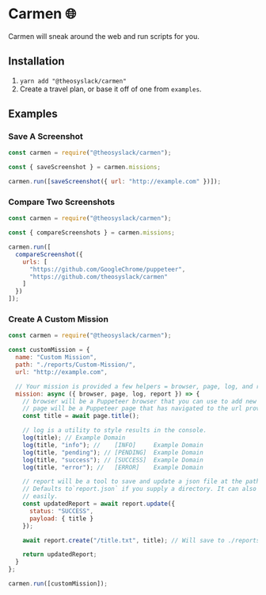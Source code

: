 # Carmen 🌐

Carmen will sneak around the web and run scripts for you.

## Installation

1. `yarn add "@theosyslack/carmen"`
2. Create a travel plan, or base it off of one from `examples`.

## Examples

### **Save A Screenshot**

```js
const carmen = require("@theosyslack/carmen");

const { saveScreenshot } = carmen.missions;

carmen.run([saveScreenshot({ url: "http://example.com" })]);
```

### Compare Two Screenshots

```js
const carmen = require("@theosyslack/carmen");

const { compareScreenshots } = carmen.missions;

carmen.run([
  compareScreenshot({
    urls: [
      "https://github.com/GoogleChrome/puppeteer",
      "https://github.com/theosyslack/carmen"
    ]
  })
]);
```

### Create A Custom Mission

```js
const carmen = require("@theosyslack/carmen");

const customMission = {
  name: "Custom Mission",
  path: "./reports/Custom-Mission/",
  url: "http://example.com",

  // Your mission is provided a few helpers = browser, page, log, and report.
  mission: async ({ browser, page, log, report }) => {
    // browser will be a Puppeteer browser that you can use to add new pages, if needed.
    // page will be a Puppeteer page that has navigated to the url provided.
    const title = await page.title();

    // log is a utility to style results in the console.
    log(title); // Example Domain
    log(title, "info"); //    [INFO]     Example Domain
    log(title, "pending"); // [PENDING]  Example Domain
    log(title, "success"); // [SUCCESS]  Example Domain
    log(title, "error"); //   [ERROR]    Example Domain

    // report will be a tool to save and update a json file at the path provided.
    // Defaults to`report.json` if you supply a directory. It can also write siblings
    // easily.
    const updatedReport = await report.update({
      status: "SUCCESS",
      payload: { title }
    });

    await report.create("/title.txt", title); // Will save to ./reports/Custom-Mission/title.txt

    return updatedReport;
  }
};

carmen.run([customMission]);
```
